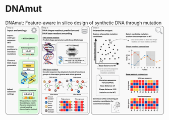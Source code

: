# DNAmut
DNAmut: Feature-aware in silico design of synthetic DNA through mutation
![DNAmut workflow](static/img/DNAmut_website.png)